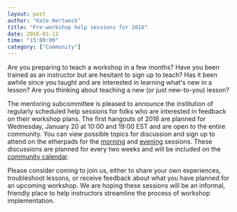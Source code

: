 ```yaml
---
layout: post
author: "Kate Hertweck"
title: "Pre-workshop help sessions for 2016"
date: 2016-01-12
time: "15:00:00"
category: ["Community"]
---
```


Are you preparing to teach a workshop in a few months? 
Have you been trained as an instructor but are hesitant to sign up to teach? 
Has it been awhile since you taught and are interested in learning what's new in a lesson? 
Are you thinking about teaching a new (or just new-to-you) lesson?

The mentoring subcommittee is pleased to announce the institution of regularly scheduled 
help sessions for folks who are interested in feedback on their workshop plans. 
The first hangouts of 2016 are planned for Wednesday, January 20 at 10:00 and 19:00 EST 
and are open to the entire community. You can view possible topics for discussion and 
sign up to attend on the etherpads for the [morning](http://pad.software-carpentry.org/pre-workshop-morning) 
and [evening](http://pad.software-carpentry.org/pre-workshop-evening) sessions. 
These discussions are planned for every two weeks and will be included on the 
[community calendar](https://calendar.google.com/calendar/embed?src=oseuuoht0tvjbokgg3noh8c47g%40group.calendar.google.com). 

Please consider coming to join us, either to share your own experiences, troubleshoot lessons, 
or receive feedback about what you have planned for an upcoming workshop. We are hoping these 
sessions will be an informal, friendly place to help instructors streamline the process of workshop 
implementation. 
